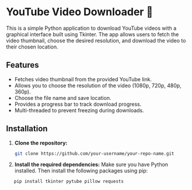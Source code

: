 # YouTube Video Downloader 🎥

This is a simple Python application to download YouTube videos with a graphical interface built using Tkinter. The app allows users to fetch the video thumbnail, choose the desired resolution, and download the video to their chosen location.

## Features
- Fetches video thumbnail from the provided YouTube link.
- Allows you to choose the resolution of the video (1080p, 720p, 480p, 360p).
- Choose the file name and save location.
- Provides a progress bar to track download progress.
- Multi-threaded to prevent freezing during downloads.

## Installation

1. **Clone the repository:**

   ```bash
   git clone https://github.com/your-username/your-repo-name.git
   
2.	**Install the required dependencies:**
Make sure you have Python installed. Then install the following packages using pip:

   ```bash
      pip install tkinter pytube pillow requests
